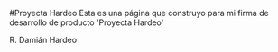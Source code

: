 #Proyecta Hardeo
Esta es una página que construyo para mi firma de desarrollo de producto 'Proyecta Hardeo'

R. Damián Hardeo
